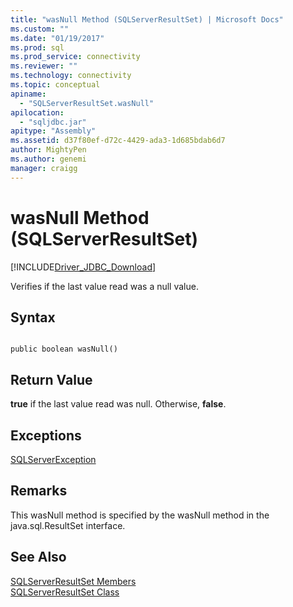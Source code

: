 ```yaml
---
title: "wasNull Method (SQLServerResultSet) | Microsoft Docs"
ms.custom: ""
ms.date: "01/19/2017"
ms.prod: sql
ms.prod_service: connectivity
ms.reviewer: ""
ms.technology: connectivity
ms.topic: conceptual
apiname: 
  - "SQLServerResultSet.wasNull"
apilocation: 
  - "sqljdbc.jar"
apitype: "Assembly"
ms.assetid: d37f80ef-d72c-4429-ada3-1d685bdab6d7
author: MightyPen
ms.author: genemi
manager: craigg
---
```

# wasNull Method (SQLServerResultSet)
[!INCLUDE[Driver_JDBC_Download](../../../includes/driver_jdbc_download.md)]

  Verifies if the last value read was a null value.  
  
## Syntax  
  
```  
  
public boolean wasNull()  
```  
  
## Return Value  
 **true** if the last value read was null. Otherwise, **false**.  
  
## Exceptions  
 [SQLServerException](../../../connect/jdbc/reference/sqlserverexception-class.md)  
  
## Remarks  
 This wasNull method is specified by the wasNull method in the java.sql.ResultSet interface.  
  
## See Also  
 [SQLServerResultSet Members](../../../connect/jdbc/reference/sqlserverresultset-members.md)   
 [SQLServerResultSet Class](../../../connect/jdbc/reference/sqlserverresultset-class.md)  
  
  
